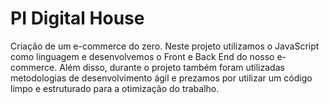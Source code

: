 # PI Digital House

Criação de um e-commerce do zero. Neste projeto utilizamos o JavaScript como linguagem e desenvolvemos o Front e Back End do nosso e-commerce. Além disso, durante o projeto também foram utilizadas metodologias de desenvolvimento ágil e prezamos por utilizar um código limpo e estruturado para a otimização do trabalho.
